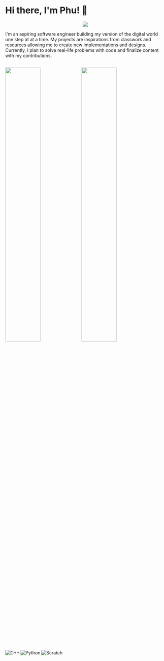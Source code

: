 # Hi there, I'm Phu! 👋

<p align="center">
  <img src="https://media.giphy.com/media/KivptwEBOW8hnADEFF/giphy.gif">
</p>

I'm an aspiring software engineer building my version of the digital world one step at at a time. My projects are inspirations from classwork and resources allowing me to create new implementations and designs. Currently, I plan to solve real-life problems with code and finalize content with my contributions.

##

<img align="left" width="47%" src="https://github-readme-stats.vercel.app/api?username=PML75&show_icons=true&theme=dracula"/>
<img align="left" width="47%" src="https://github-readme-stats.vercel.app/api/top-langs/?username=PML75&layout=compact"/>
<img align="left" alt ="C++" src="https://img.shields.io/badge/C%2B%2B-00599C?style=for-the-badge&logo=c%2B%2B&logoColor=white"/>
<img align="left" alt ="Python" src="https://img.shields.io/badge/Python-FFD43B?style=for-the-badge&logo=python&logoColor=blue"/>
<img align="left" alt ="Scratch" src="https://img.shields.io/badge/Scratch-4D97FF?style=for-the-badge&logo=Scratch&logoColor=white"/>
